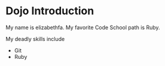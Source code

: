Dojo Introduction
==========
My name is elizabethfa. 
My favorite Code School path is Ruby. 

My deadly skills include
* Git
* Ruby